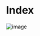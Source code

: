 # Index
![image](https://github.com/garaven/env/assets/112715997/a7799618-05ed-45d1-b3ed-887bb32d3a53)
